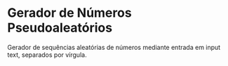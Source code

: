 # Gerador de Números Pseudoaleatórios 

Gerador de sequências aleatórias de números mediante entrada em input text, separados por vírgula.
